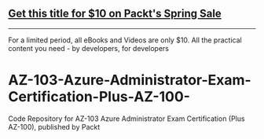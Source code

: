 ## [Get this title for $10 on Packt's Spring Sale](https://www.packt.com/V14935?utm_source=github&utm_medium=packt-github-repo&utm_campaign=spring_10_dollar_2022)
-----
For a limited period, all eBooks and Videos are only $10. All the practical content you need \- by developers, for developers

# AZ-103-Azure-Administrator-Exam-Certification-Plus-AZ-100-
Code Repository for AZ-103 Azure Administrator Exam Certification (Plus AZ-100), published by Packt
